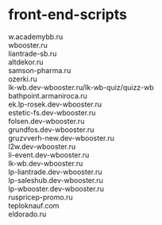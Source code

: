 # front-end-scripts
w.academybb.ru <br>
wbooster.ru <br>
liantrade-sb.ru <br>
altdekor.ru <br>
samson-pharma.ru <br>
ozerki.ru <br>
lk-wb.dev-wbooster.ru/lk-wb-quiz/quizz-wb <br>
bathpoint.armaniroca.ru <br>
ek.lp-rosek.dev-wbooster.ru <br>
estetic-fs.dev-wbooster.ru <br>
folsen.dev-wbooster.ru <br>
grundfos.dev-wbooster.ru <br>
gruzvverh-new.dev-wbooster.ru <br>
l2w.dev-wbooster.ru <br>
li-event.dev-wbooster.ru <br>
lk-wb.dev-wbooster.ru <br>
lp-liantrade.dev-wbooster.ru <br>
lp-saleshub.dev-wbooster.ru <br>
lp-wbooster.dev-wbooster.ru <br>
ruspricep-promo.ru <br>
teploknauf.com <br>
eldorado.ru <br>
